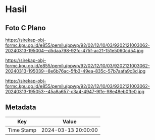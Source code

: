 # Hasil

## Foto C Plano

https://sirekap-obj-formc.kpu.go.id/e855/pemilu/ppwp/92/02/12/10/03/9202121003062-20240313-195004--d5daa798-92fc-475f-ac21-151e5060cd54.jpg

https://sirekap-obj-formc.kpu.go.id/e855/pemilu/ppwp/92/02/12/10/03/9202121003062-20240313-195039--8e6b76ac-5fb3-49ea-835c-57b7aafa9c3d.jpg

https://sirekap-obj-formc.kpu.go.id/e855/pemilu/ppwp/92/02/12/10/03/9202121003062-20240313-195053--45a8a657-c3a4-4947-9ffe-98e48eb0ffe0.jpg


## Metadata

| Key        | Value               |
| ---------- | ------------------- |
| Time Stamp | 2024-03-13 20:00:00 |




